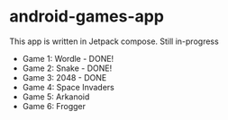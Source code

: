 # android-games-app

This app is written in Jetpack compose. Still in-progress

- Game 1: Wordle - DONE!
- Game 2: Snake - DONE!
- Game 3: 2048 - DONE
- Game 4: Space Invaders
- Game 5: Arkanoid
- Game 6: Frogger
